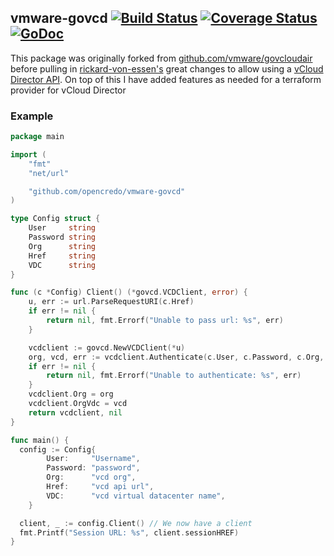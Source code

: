 ## vmware-govcd [![Build Status](https://travis-ci.org/vmware/govcloudair.svg?branch=master)](https://travis-ci.org/frapposelli/govcloudair) [![Coverage Status](https://img.shields.io/coveralls/vmware/govcloudair.svg)](https://coveralls.io/r/vmware/govcloudair) [![GoDoc](https://godoc.org/github.com/vmware/govcloudair?status.svg)](http://godoc.org/github.com/vmware/govcloudair)

This package was originally forked from [github.com/vmware/govcloudair](https://github.com/vmware/govcloudair) before pulling in [rickard-von-essen's](https://github.com/rickard-von-essen)
great changes to allow using a [vCloud Director API](https://github.com/rickard-von-essen/govcloudair/tree/vcd-5.5). On top of this I have added features as needed for a terraform provider for vCloud Director

### Example ###

```go
package main

import (
	"fmt"
	"net/url"

	"github.com/opencredo/vmware-govcd"
)

type Config struct {
	User     string
	Password string
	Org      string
	Href     string
	VDC      string
}

func (c *Config) Client() (*govcd.VCDClient, error) {
	u, err := url.ParseRequestURI(c.Href)
	if err != nil {
		return nil, fmt.Errorf("Unable to pass url: %s", err)
	}

	vcdclient := govcd.NewVCDClient(*u)
	org, vcd, err := vcdclient.Authenticate(c.User, c.Password, c.Org, c.VDC)
	if err != nil {
		return nil, fmt.Errorf("Unable to authenticate: %s", err)
	}
	vcdclient.Org = org
	vcdclient.OrgVdc = vcd
	return vcdclient, nil
}

func main() {
  config := Config{
		User:     "Username",
		Password: "password",
		Org:      "vcd org",
		Href:     "vcd api url",
		VDC:      "vcd virtual datacenter name",
	}

  client, _ := config.Client() // We now have a client
  fmt.Printf("Session URL: %s", client.sessionHREF)
}
```
